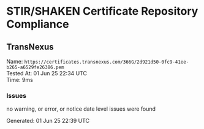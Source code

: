 # STIR/SHAKEN Certificate Repository Compliance

## TransNexus

Name: `https://certificates.transnexus.com/366G/2d921d50-0fc9-41ee-b265-a6529fe26386.pem`\
Tested At: 01 Jun 25 22:34 UTC\
Time: 9ms

### Issues

no warning, or error, or notice date level issues were found

Generated: 01 Jun 25 22:39 UTC